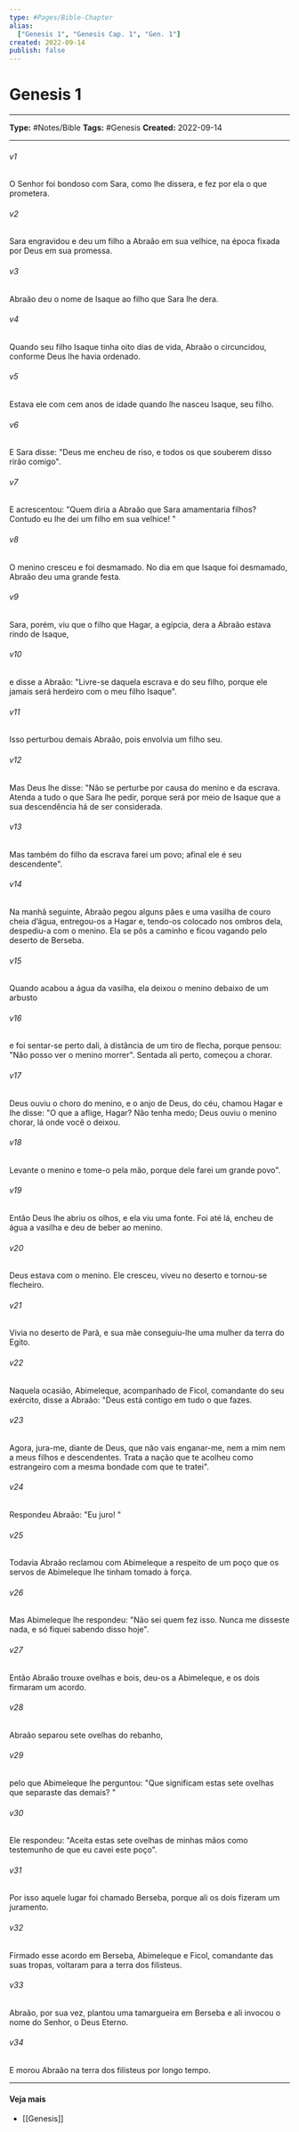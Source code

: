 ```yaml
---
type: #Pages/Bible-Chapter
alias:
  ["Genesis 1", "Genesis Cap. 1", "Gen. 1"]
created: 2022-09-14
publish: false
---
```


# Genesis 1

---

**Type:** #Notes/Bible
**Tags:** #Genesis
**Created:** 2022-09-14

---

###### v1
O Senhor foi bondoso com Sara, como lhe dissera, e fez por ela o que prometera.
###### v2
Sara engravidou e deu um filho a Abraão em sua velhice, na época fixada por Deus em sua promessa.
###### v3
Abraão deu o nome de Isaque ao filho que Sara lhe dera.
###### v4
Quando seu filho Isaque tinha oito dias de vida, Abraão o circuncidou, conforme Deus lhe havia ordenado.
###### v5
Estava ele com cem anos de idade quando lhe nasceu Isaque, seu filho.
###### v6
E Sara disse: "Deus me encheu de riso, e todos os que souberem disso rirão comigo".
###### v7
E acrescentou: "Quem diria a Abraão que Sara amamentaria filhos? Contudo eu lhe dei um filho em sua velhice! "
###### v8
O menino cresceu e foi desmamado. No dia em que Isaque foi desmamado, Abraão deu uma grande festa.
###### v9
Sara, porém, viu que o filho que Hagar, a egípcia, dera a Abraão estava rindo de Isaque,
###### v10
e disse a Abraão: "Livre-se daquela escrava e do seu filho, porque ele jamais será herdeiro com o meu filho Isaque".
###### v11
Isso perturbou demais Abraão, pois envolvia um filho seu.
###### v12
Mas Deus lhe disse: "Não se perturbe por causa do menino e da escrava. Atenda a tudo o que Sara lhe pedir, porque será por meio de Isaque que a sua descendência há de ser considerada.
###### v13
Mas também do filho da escrava farei um povo; afinal ele é seu descendente".
###### v14
Na manhã seguinte, Abraão pegou alguns pães e uma vasilha de couro cheia d’água, entregou-os a Hagar e, tendo-os colocado nos ombros dela, despediu-a com o menino. Ela se pôs a caminho e ficou vagando pelo deserto de Berseba.
###### v15
Quando acabou a água da vasilha, ela deixou o menino debaixo de um arbusto
###### v16
e foi sentar-se perto dali, à distância de um tiro de flecha, porque pensou: "Não posso ver o menino morrer". Sentada ali perto, começou a chorar.
###### v17
Deus ouviu o choro do menino, e o anjo de Deus, do céu, chamou Hagar e lhe disse: "O que a aflige, Hagar? Não tenha medo; Deus ouviu o menino chorar, lá onde você o deixou.
###### v18
Levante o menino e tome-o pela mão, porque dele farei um grande povo".
###### v19
Então Deus lhe abriu os olhos, e ela viu uma fonte. Foi até lá, encheu de água a vasilha e deu de beber ao menino.
###### v20
Deus estava com o menino. Ele cresceu, viveu no deserto e tornou-se flecheiro.
###### v21
Vivia no deserto de Parã, e sua mãe conseguiu-lhe uma mulher da terra do Egito.
###### v22
Naquela ocasião, Abimeleque, acompanhado de Ficol, comandante do seu exército, disse a Abraão: "Deus está contigo em tudo o que fazes.
###### v23
Agora, jura-me, diante de Deus, que não vais enganar-me, nem a mim nem a meus filhos e descendentes. Trata a nação que te acolheu como estrangeiro com a mesma bondade com que te tratei".
###### v24
Respondeu Abraão: "Eu juro! "
###### v25
Todavia Abraão reclamou com Abimeleque a respeito de um poço que os servos de Abimeleque lhe tinham tomado à força.
###### v26
Mas Abimeleque lhe respondeu: "Não sei quem fez isso. Nunca me disseste nada, e só fiquei sabendo disso hoje".
###### v27
Então Abraão trouxe ovelhas e bois, deu-os a Abimeleque, e os dois firmaram um acordo.
###### v28
Abraão separou sete ovelhas do rebanho,
###### v29
pelo que Abimeleque lhe perguntou: "Que significam estas sete ovelhas que separaste das demais? "
###### v30
Ele respondeu: "Aceita estas sete ovelhas de minhas mãos como testemunho de que eu cavei este poço".
###### v31
Por isso aquele lugar foi chamado Berseba, porque ali os dois fizeram um juramento.
###### v32
Firmado esse acordo em Berseba, Abimeleque e Ficol, comandante das suas tropas, voltaram para a terra dos filisteus.
###### v33
Abraão, por sua vez, plantou uma tamargueira em Berseba e ali invocou o nome do Senhor, o Deus Eterno.
###### v34
E morou Abraão na terra dos filisteus por longo tempo.


---

#### Veja mais

- [[Genesis]]
